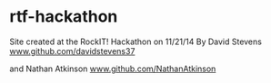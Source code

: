rtf-hackathon
=============

Site created at the RockIT! Hackathon on 11/21/14
By 
David Stevens 
www.github.com/davidstevens37

and 
Nathan Atkinson
www.github.com/NathanAtkinson
